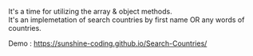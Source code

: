 It's a time for utilizing the array & object methods.  
It's an implemetation of search countries by first name OR any words of countries. 

Demo : https://sunshine-coding.github.io/Search-Countries/
